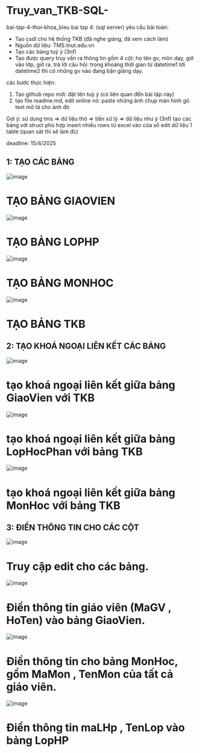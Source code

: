 # Truy_van_TKB-SQL-
bai-tap-4-thoi-khoa_bieu
bai tap 4: (sql server)
yêu cầu bài toán:
 - Tạo csdl cho hệ thống TKB (đã nghe giảng, đã xem cách làm)
 - Nguồn dữ liệu: TMS.tnut.edu.vn
 - Tạo các bảng tuỳ ý (3nf)
 - Tạo được query truy vấn ra thông tin gồm 4 cột: họ tên gv, môn dạy, giờ vào lớp, giờ ra.
   trả lời câu hỏi: trong khoảng thời gian từ datetime1 tới datetime2 thì có những gv nào đang bận giảng dạy.

các bước thực hiện:
1. Tạo github repo mới: đặt tên tuỳ ý (có liên quan đến bài tập này)
2. tạo file readme.md, edit online nó:
   paste những ảnh chụp màn hình
   gõ text mô tả cho ảnh đó

Gợi ý:
  sử dung tms => dữ liệu thô => tiền xử lý => dữ liệu như ý (3nf)
  tạo các bảng với struct phù hợp
  insert nhiều rows từ excel vào cửa sổ edit dữ liệu 1 table (quan sát thì sẽ làm đc)
  

deadline: 15/4/2025

## 1: TẠO CÁC BẢNG
![image](https://github.com/user-attachments/assets/f40c5411-a3c6-40b9-9cf4-b3429d5d1a74)
# TẠO BẢNG GIAOVIEN
![image](https://github.com/user-attachments/assets/d2d649f1-ddcc-479b-b3b7-d7090a32f7bc)
# TẠO BẢNG LOPHP
![image](https://github.com/user-attachments/assets/81305632-0605-4fe0-bbf4-3cbebb79fb36)
# TẠO BẢNG MONHOC
![image](https://github.com/user-attachments/assets/cb01f5c2-3bec-4800-af63-981ec2fe2bf8)
# TẠO BẢNG TKB

## 2: TẠO KHOÁ NGOẠI LIÊN KẾT CÁC BẢNG
![image](https://github.com/user-attachments/assets/5be751c7-c6a3-42c1-a384-323ae9d5e4dd)
# tạo khoá ngoại liên kết giữa bảng GiaoVien với TKB
![image](https://github.com/user-attachments/assets/eddbc26e-f90a-4a8e-8839-95121dbd610b)
# tạo khoá ngoại liên kết giữa bảng LopHocPhan với bảng TKB
![image](https://github.com/user-attachments/assets/4ac67664-bd48-4962-8d09-42ef5778e575)
# tạo khoá ngoại liên kết giữa bảng MonHoc với bảng TKB

## 3: ĐIỀN THÔNG TIN CHO CÁC CỘT
![image](https://github.com/user-attachments/assets/9f7dc19e-6283-42a6-b1cc-e96d61af8db1)
# Truy cập edit cho các bảng.
![image](https://github.com/user-attachments/assets/214853d9-759b-4a13-ad73-81ee748e9453)
# Điền thông tin giáo viên (MaGV , HoTen) vào bảng GiaoVien.
![image](https://github.com/user-attachments/assets/b59b53f4-6d03-4bc0-a0c1-6f26c93fc79f)
# Điền thông tin cho bảng MonHoc, gồm MaMon , TenMon của tất cả giáo viên.
![image](https://github.com/user-attachments/assets/5d41aab5-d71e-4903-b083-26beeff81469)
# Điền thông tin maLHp , TenLop vào bảng LopHP











